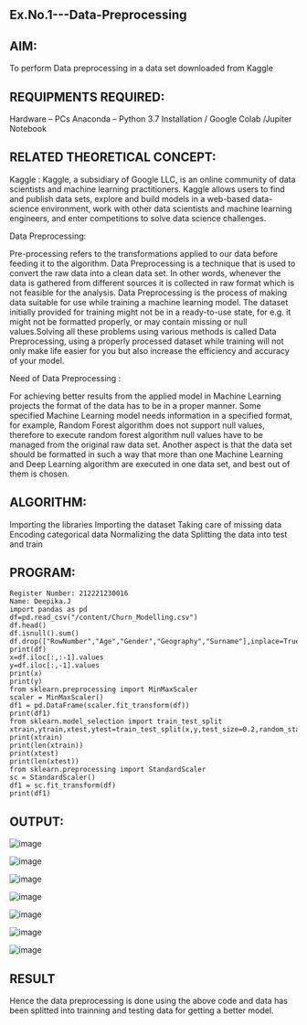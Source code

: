 ## Ex.No.1---Data-Preprocessing
## AIM:

To perform Data preprocessing in a data set downloaded from Kaggle

## REQUIPMENTS REQUIRED:
Hardware – PCs
Anaconda – Python 3.7 Installation / Google Colab /Jupiter Notebook

## RELATED THEORETICAL CONCEPT:

Kaggle :
Kaggle, a subsidiary of Google LLC, is an online community of data scientists and machine learning practitioners. Kaggle allows users to find and publish data sets, explore and build models in a web-based data-science environment, work with other data scientists and machine learning engineers, and enter competitions to solve data science challenges.

Data Preprocessing:

Pre-processing refers to the transformations applied to our data before feeding it to the algorithm. Data Preprocessing is a technique that is used to convert the raw data into a clean data set. In other words, whenever the data is gathered from different sources it is collected in raw format which is not feasible for the analysis.
Data Preprocessing is the process of making data suitable for use while training a machine learning model. The dataset initially provided for training might not be in a ready-to-use state, for e.g. it might not be formatted properly, or may contain missing or null values.Solving all these problems using various methods is called Data Preprocessing, using a properly processed dataset while training will not only make life easier for you but also increase the efficiency and accuracy of your model.

Need of Data Preprocessing :

For achieving better results from the applied model in Machine Learning projects the format of the data has to be in a proper manner. Some specified Machine Learning model needs information in a specified format, for example, Random Forest algorithm does not support null values, therefore to execute random forest algorithm null values have to be managed from the original raw data set.
Another aspect is that the data set should be formatted in such a way that more than one Machine Learning and Deep Learning algorithm are executed in one data set, and best out of them is chosen.


## ALGORITHM:
Importing the libraries
Importing the dataset
Taking care of missing data
Encoding categorical data
Normalizing the data
Splitting the data into test and train

## PROGRAM:
```
Register Number: 212221230016
Name: Deepika.J
import pandas as pd
df=pd.read_csv("/content/Churn_Modelling.csv")
df.head()
df.isnull().sum()
df.drop(["RowNumber","Age","Gender","Geography","Surname"],inplace=True,axis=1)
print(df)
x=df.iloc[:,:-1].values
y=df.iloc[:,-1].values
print(x)
print(y)
from sklearn.preprocessing import MinMaxScaler
scaler = MinMaxScaler()
df1 = pd.DataFrame(scaler.fit_transform(df))
print(df1)
from sklearn.model_selection import train_test_split
xtrain,ytrain,xtest,ytest=train_test_split(x,y,test_size=0.2,random_state=2)
print(xtrain)
print(len(xtrain))
print(xtest)
print(len(xtest))
from sklearn.preprocessing import StandardScaler
sc = StandardScaler()
df1 = sc.fit_transform(df)
print(df1)
```

## OUTPUT:
![image](https://github.com/21005688/Ex.No.1---Data-Preprocessing/assets/94747031/02588e0a-67da-4ef9-9d92-50730ae40863)


![image](https://github.com/21005688/Ex.No.1---Data-Preprocessing/assets/94747031/42ceaa0a-2dec-46ad-9eb9-f0bde1c1cdbf)

![image](https://github.com/21005688/Ex.No.1---Data-Preprocessing/assets/94747031/e371ae0b-994a-4725-90b3-5d0e788c97ca) 

![image](https://github.com/21005688/Ex.No.1---Data-Preprocessing/assets/94747031/3a5671bf-646e-4988-885e-6b0f68ef006b)

![image](https://github.com/21005688/Ex.No.1---Data-Preprocessing/assets/94747031/0250b921-01a5-4094-9cbc-bbf496ebe6eb)

![image](https://github.com/21005688/Ex.No.1---Data-Preprocessing/assets/94747031/1c2fc5a4-58ae-40e4-923d-4c686e6815a6)

![image](https://github.com/21005688/Ex.No.1---Data-Preprocessing/assets/94747031/b14b84c3-5541-470a-801a-8848370e282c)


## RESULT
Hence the data preprocessing is done using the above code and data has been splitted into trainning and testing data for getting a better model.
